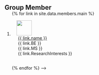 <h1 id="members"></h1>

<h2 style="margin: 30px 0px -15px;">Group Member<temp style="font-size:15px;"></temp></h2>


<div class="members">

<ol class="personal">

{% for link in site.data.members.main %}

<li>
<div class="member-row">
  <div class="col-sm-3 abbr" style="position: relative;padding-right: 15px;padding-left: 15px;">
    <img src="{{ link.image }}" class="teaser img-fluid z-depth-1" style="width:50;height:50">
  </div>
  <div class="col-sm-9" style="position: relative;padding-right: 15px;padding-left: 20px;">
      <div class="name"><a href="{{ link.googlescholar }}">{{ link.name }}</a></div>
      <div class="BE">{{ link.BE }}</div>
      <div class="MS">{{ link.MS }}</div>
      <div class="ResearchInterests">{{ link.ResearchInterests }}</div>
  </div>
</div>
</li>

<br>

{% endfor %} -->

